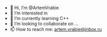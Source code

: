 - 👋 Hi, I’m @ArtemVrabie
- 👀 I’m interested in 
- 🌱 I’m currently learning C++
- 💞️ I’m looking to collaborate on ...
- 📫 How to reach me: artem.vrabie@inbox.ru

<!---
ArtemVrabie/ArtemVrabie is a ✨ special ✨ repository because its `README.md` (this file) appears on your GitHub profile.
You can click the Preview link to take a look at your changes.
--->
